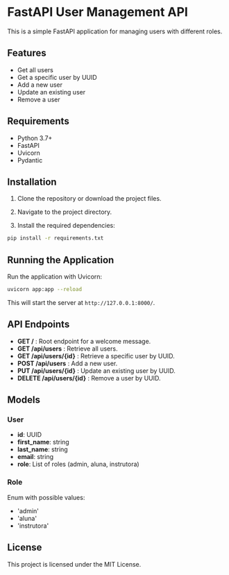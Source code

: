 # FastAPI User Management API

This is a simple FastAPI application for managing users with different roles.

## Features

- Get all users
- Get a specific user by UUID
- Add a new user
- Update an existing user
- Remove a user

## Requirements

- Python 3.7+
- FastAPI
- Uvicorn
- Pydantic

## Installation

1. Clone the repository or download the project files.

2. Navigate to the project directory.

3. Install the required dependencies:

```sh
pip install -r requirements.txt
```

## Running the Application

Run the application with Uvicorn:

```sh
uvicorn app:app --reload
```

This will start the server at `http://127.0.0.1:8000/`.

## API Endpoints

- **GET /** : Root endpoint for a welcome message.
- **GET /api/users** : Retrieve all users.
- **GET /api/users/{id}** : Retrieve a specific user by UUID.
- **POST /api/users** : Add a new user.
- **PUT /api/users/{id}** : Update an existing user by UUID.
- **DELETE /api/users/{id}** : Remove a user by UUID.

## Models

### User

- **id**: UUID
- **first_name**: string
- **last_name**: string
- **email**: string
- **role**: List of roles (admin, aluna, instrutora)

### Role

Enum with possible values:
- 'admin'
- 'aluna'
- 'instrutora'

## License

This project is licensed under the MIT License.
